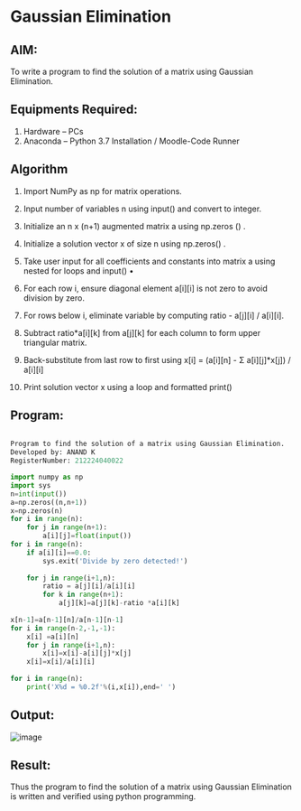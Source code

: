 # Gaussian Elimination

## AIM:
To write a program to find the solution of a matrix using Gaussian Elimination.

## Equipments Required:
1. Hardware – PCs
2. Anaconda – Python 3.7 Installation / Moodle-Code Runner

## Algorithm
1. Import NumPy as np for matrix operations.

2. Input number of variables n using input() and convert to integer.

3. Initialize an n x (n+1) augmented matrix a using np.zeros () .

4. Initialize a solution vector x of size n using np.zeros() .

5. Take user input for all coefficients and constants into matrix a using nested for loops and input() •

6. For each row i, ensure diagonal element a[i][i] is not zero to avoid division by zero.

7. For rows below i, eliminate variable by computing ratio - a[j][i] / a[i][i].

8. Subtract ratio*a[i][k] from a[j][k] for each column to form upper triangular matrix.

9. Back-substitute from last row to first using x[i] = (a[i][n] - Σ a[i][j]*x[j]) / a[i][i]

10. Print solution vector x using a loop and formatted print() 

## Program:
``` python

Program to find the solution of a matrix using Gaussian Elimination.
Developed by: ANAND K 
RegisterNumber: 212224040022

import numpy as np
import sys
n=int(input())
a=np.zeros((n,n+1))
x=np.zeros(n)
for i in range(n):
    for j in range(n+1):
        a[i][j]=float(input())
for i in range(n):
    if a[i][i]==0.0:
        sys.exit('Divide by zero detected!')
    
    for j in range(i+1,n):
        ratio = a[j][i]/a[i][i]
        for k in range(n+1):
            a[j][k]=a[j][k]-ratio *a[i][k]
            
x[n-1]=a[n-1][n]/a[n-1][n-1]
for i in range(n-2,-1,-1):
    x[i] =a[i][n]
    for j in range(i+1,n):
        x[i]=x[i]-a[i][j]*x[j]
    x[i]=x[i]/a[i][i]
    
for i in range(n):
    print('X%d = %0.2f'%(i,x[i]),end=' ')
```

## Output:
![image](https://github.com/user-attachments/assets/0e718995-8f81-423e-9b50-2687751abb87)



## Result:
Thus the program to find the solution of a matrix using Gaussian Elimination is written and verified using python programming.

